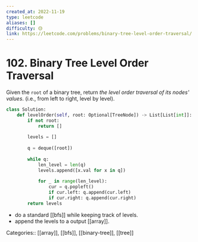 ```yaml
---
created_at: 2022-11-19
type: leetcode
aliases: []
difficulty: 🟡
link: https://leetcode.com/problems/binary-tree-level-order-traversal/
---
```


# 102. Binary Tree Level Order Traversal

Given the `root` of a binary tree, return _the level order traversal of its nodes' values_. (i.e., from left to right, level by level).

```python
class Solution:
    def levelOrder(self, root: Optional[TreeNode]) -> List[List[int]]:
        if not root:
            return []
        
        levels = []
        
        q = deque([root])
        
        while q:
            len_level = len(q)
            levels.append([x.val for x in q])
            
            for _ in range(len_level):
                cur = q.popleft()
                if cur.left: q.append(cur.left)
                if cur.right: q.append(cur.right)
        return levels
```

- do a standard [[bfs]] while keeping track of levels.
- append the levels to a output [[array]].

Categories:: [[array]], [[bfs]], [[binary-tree]], [[tree]]
